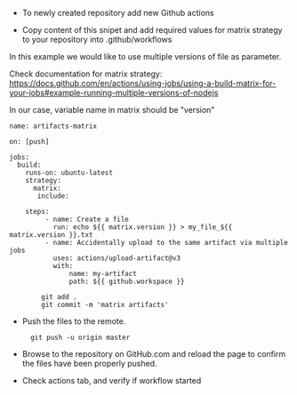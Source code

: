 - To newly created repository add new Github actions

- Copy content of this snipet and add required values for matrix strategy to your repository into .github/workflows

In this example we would like to use multiple versions of file as parameter.

Check documentation for matrix strategy:
https://docs.github.com/en/actions/using-jobs/using-a-build-matrix-for-your-jobs#example-running-multiple-versions-of-nodejs

In our case, variable name in matrix should be "version"

```
name: artifacts-matrix

on: [push]

jobs:
  build:
    runs-on: ubuntu-latest
    strategy:
      matrix:
       include:

    steps:
         - name: Create a file
           run: echo ${{ matrix.version }} > my_file_${{ matrix.version }}.txt
         - name: Accidentally upload to the same artifact via multiple jobs
           uses: actions/upload-artifact@v3
           with:
               name: my-artifact
               path: ${{ github.workspace }}
```
```
        git add .
        git commit -m 'matrix artifacts'
```


- Push the files to the remote.

        git push -u origin master

 - Browse to the repository on GitHub.com and reload the page to confirm the files have been properly pushed.

 - Check actions tab, and verify if workflow started
